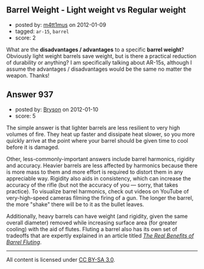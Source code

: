 ## Barrel Weight - Light weight vs Regular weight

- posted by: [m4tt1mus](https://stackexchange.com/users/-1/100-m4tt1mus) on 2012-01-09
- tagged: `ar-15`, `barrel`
- score: 2

What are the **disadvantages / advantages** to a specific **barrel weight**? Obviously light weight barrels save weight, but is there a practical reduction of durability or anything? I am specifically talking about AR-15s, although I assume the advantages / disadvantages would be the same no matter the weapon. Thanks!


## Answer 937

- posted by: [Bryson](https://stackexchange.com/users/-1/32-bryson) on 2012-01-10
- score: 5

The simple answer is that lighter barrels are less resilient to very high volumes of fire. They heat up faster and dissipate heat slower, so you more quickly arrive at the point where your barrel should be given time to cool before it is damaged.

Other, less-commonly-important answers include barrel harmonics, rigidity and accuracy. Heavier barrels are less affected by harmonics because there is more mass to them and more effort is required to distort them in any appreciable way. Rigidity also aids in consistency, which can increase the accuracy of the rifle (but not the accuracy of you — sorry, that takes practice). To visualize barrel harmonics, check out videos on YouTube of very-high-speed cameras filming the firing of a gun. The longer the barrel, the more "shake" there will be to it as the bullet leaves.

Additionally, heavy barrels can have weight (and rigidity, given the same overall diameter) removed while increasing surface area (for greater cooling) with the aid of flutes. Fluting a barrel also has its own set of tradeoffs that are expertly explained in an  article titled <a href="http://www.snipercountry.com/Articles/RealBenefitsBarrelFluting.asp"><em>The Real Benefits of Barrel Fluting</em></a>.



---

All content is licensed under [CC BY-SA 3.0](https://creativecommons.org/licenses/by-sa/3.0/).
